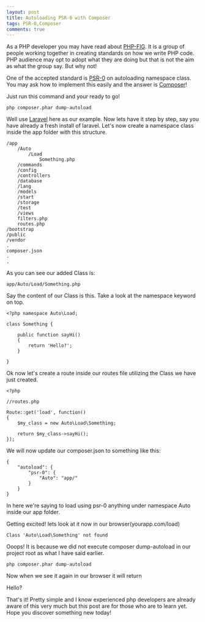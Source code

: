 ```yaml
---
layout: post
title: Autoloading PSR-0 with Composer
tags: PSR-0,Composer
comments: true
---
```


As a PHP developer you may have read about [PHP-FIG](http://www.php-fig.org/). It is a group of people working together in creating standards on how we write PHP code. PHP audience may opt to adopt what they are doing but that is not the aim as what the group say. But why not!

One of the accepted standard is [PSR-0](https://github.com/php-fig/fig-standards/blob/master/accepted/PSR-0.md) on autoloading namespace class. You may ask how to implement this easily and the answer is [Composer](http://getcomposer.org/)!

Just run this command and your ready to go!

	php composer.phar dump-autoload

Well use [Laravel](http://laravel.com/) here as our example. Now lets have it step by step, say you have already a fresh install of laravel. Let's now create a namespace class inside the app folder with this structure. 

	/app
		/Auto
			/Load
				Something.php
		/commands
		/config
		/controllers
		/database
		/lang
		/models
		/start
		/storage
		/test
		/views
		filters.php
		routes.php
	/bootstrap
	/public
	/vendor
	.
	composer.json
	.
	.

As you can see our added Class is:

	app/Auto/Load/Something.php

Say the content of our Class is this. Take a look at the namespace keyword on top.

	<?php namespace Auto\Load;

	class Something {

		public function sayHi()
		{
			return 'Hello?';
		}

	}

Ok now let's create a route inside our routes file utilizing the Class we have just created.

	<?php

	//routes.php

	Route::get('load', function()
	{
		$my_class = new Auto\Load\Something;

		return $my_class->sayHi();
	});

We will now update our composer.json to something like this:

	{
		"autoload": {
			"psr-0": {
				"Auto": "app/"
			}
		}
	}

In here we're saying to load using psr-0 anything under namespace Auto inside our app folder.

Getting excited! lets look at it now in our browser(yourapp.com/load)

	Class 'Auto\Load\Something' not found

Ooops! It is because we did not execute composer dump-autoload in our project root as what I have said earlier. 

	php composer.phar dump-autoload

Now when we see it again in our browser it will return

Hello?

That's it! Pretty simple and I know experienced php developers are already aware of this very much but this post are for those who are to learn yet. Hope you discover something new today!












